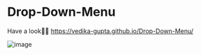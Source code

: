 # Drop-Down-Menu

Have a look💁‍♀️  https://vedika-gupta.github.io/Drop-Down-Menu/

![image](https://user-images.githubusercontent.com/107416261/235348264-891666d8-5714-45a5-8cc2-d743b5c63630.png)
